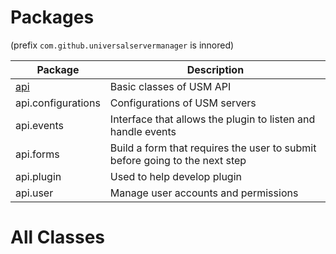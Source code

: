 # Packages

(prefix `com.github.universalservermanager` is innored)

| Package | Description |
|---------|-------------|
| [api](api/index.md)     | Basic classes of USM API|
| api.configurations| Configurations of USM servers|
|api.events|Interface that allows the plugin to listen and handle events|
|api.forms|Build a form that requires the user to submit before going to the next step|
|api.plugin|Used to help develop plugin|
|api.user|Manage user accounts and permissions|

# All Classes

